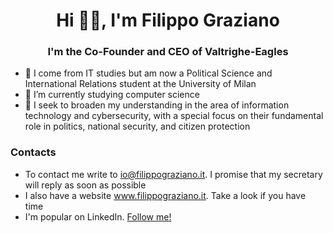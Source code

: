 <h1 align="center">Hi 👋🏻, I'm Filippo Graziano</h1>
<h3 align="center">I'm the Co-Founder and CEO of Valtrighe-Eagles</h3>

- 🏫 I come from IT studies but am now a Political Science and International Relations student at the University of Milan
- 🌱 I’m currently studying computer science
- 👀 I seek to broaden my understanding in the area of information technology and cybersecurity, with a special focus on their fundamental role in politics, national security, and citizen protection

### Contacts

- To contact me write to io@filippograziano.it. I promise that my secretary will reply as soon as possible
- I also have a website www.filippograziano.it. Take a look if you have time
- I'm popular on LinkedIn. <a href="https://it.linkedin.com/in/filippogiovannigraziano">Follow me!</a>
